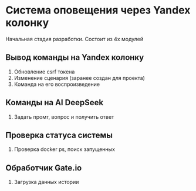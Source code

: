 # Система оповещения через Yandex колонку

Начальная стадия разработки.
Состоит из 4х модулей
## Вывод команды на Yandex колонку
1. Обновление csrf токена
2. Изменение сценария (заранее создан для проекта)
3. Команда на его воспроизведение
## Команды на AI DeepSeek
1. Задать промт, вопрос и получить ответ
## Проверка статуса системы
1. Проверка docker ps, поиск запущенных
## Обработчик Gate.io
1. Загрузка данных истории
